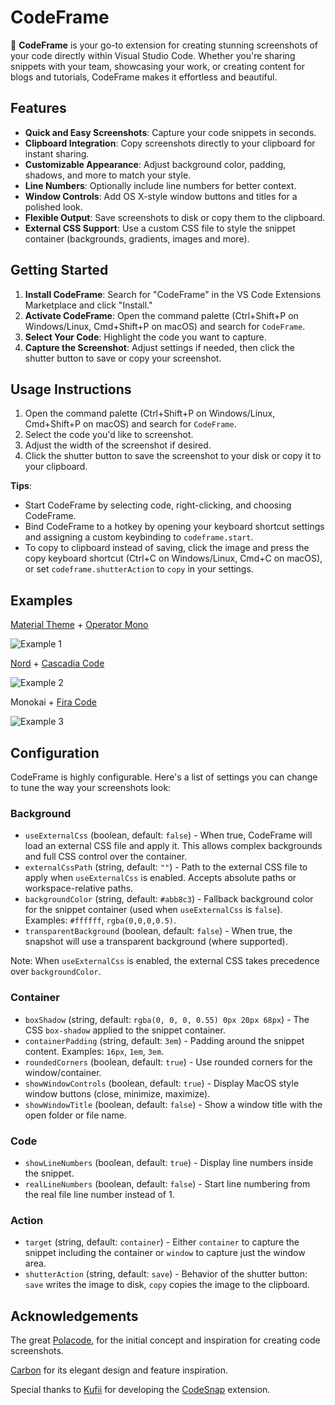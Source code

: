 # CodeFrame

📸 **CodeFrame** is your go-to extension for creating stunning screenshots of your code directly within Visual Studio Code. Whether you're sharing snippets with your team, showcasing your work, or creating content for blogs and tutorials, CodeFrame makes it effortless and beautiful.

## Features

- **Quick and Easy Screenshots**: Capture your code snippets in seconds.
- **Clipboard Integration**: Copy screenshots directly to your clipboard for instant sharing.
- **Customizable Appearance**: Adjust background color, padding, shadows, and more to match your style.
- **Line Numbers**: Optionally include line numbers for better context.
- **Window Controls**: Add OS X-style window buttons and titles for a polished look.
- **Flexible Output**: Save screenshots to disk or copy them to the clipboard.
- **External CSS Support**: Use a custom CSS file to style the snippet container (backgrounds, gradients, images and more).

## Getting Started

1. **Install CodeFrame**: Search for "CodeFrame" in the VS Code Extensions Marketplace and click "Install."
2. **Activate CodeFrame**: Open the command palette (Ctrl+Shift+P on Windows/Linux, Cmd+Shift+P on macOS) and search for `CodeFrame`.
3. **Select Your Code**: Highlight the code you want to capture.
4. **Capture the Screenshot**: Adjust settings if needed, then click the shutter button to save or copy your screenshot.

## Usage Instructions

1. Open the command palette (Ctrl+Shift+P on Windows/Linux, Cmd+Shift+P on macOS) and search for `CodeFrame`.
2. Select the code you'd like to screenshot.
3. Adjust the width of the screenshot if desired.
4. Click the shutter button to save the screenshot to your disk or copy it to your clipboard.

**Tips**:

- Start CodeFrame by selecting code, right-clicking, and choosing CodeFrame.
- Bind CodeFrame to a hotkey by opening your keyboard shortcut settings and assigning a custom keybinding to `codeframe.start`.
- To copy to clipboard instead of saving, click the image and press the copy keyboard shortcut (Ctrl+C on Windows/Linux, Cmd+C on macOS), or set `codeframe.shutterAction` to `copy` in your settings.

## Examples

[Material Theme](https://marketplace.visualstudio.com/items?itemName=Equinusocio.vsc-material-theme) + [Operator Mono](https://www.typography.com/fonts/operator/styles/operatormono)

![Example 1](https://raw.githubusercontent.com/SoulDev07/CodeFrame/main/examples/material_operator-mono.png)

[Nord](https://github.com/arcticicestudio/nord-visual-studio-code) + [Cascadia Code](https://github.com/microsoft/cascadia-code)

![Example 2](https://raw.githubusercontent.com/SoulDev07/CodeFrame/main/examples/nord_cascadia-code.png)

Monokai + [Fira Code](https://github.com/tonsky/FiraCode)

![Example 3](https://raw.githubusercontent.com/SoulDev07/CodeFrame/main/examples/monokai_fira-code.png)

## Configuration

CodeFrame is highly configurable. Here's a list of settings you can change to tune the way your screenshots look:

### Background

- `useExternalCss` (boolean, default: `false`) - When true, CodeFrame will load an external CSS file and apply it. This allows complex backgrounds and full CSS control over the container.
- `externalCssPath` (string, default: `""`) - Path to the external CSS file to apply when `useExternalCss` is enabled. Accepts absolute paths or workspace-relative paths.
- `backgroundColor` (string, default: `#abb8c3`) - Fallback background color for the snippet container (used when `useExternalCss` is `false`). Examples: `#ffffff`, `rgba(0,0,0,0.5)`.
- `transparentBackground` (boolean, default: `false`) - When true, the snapshot will use a transparent background (where supported).

Note: When `useExternalCss` is enabled, the external CSS takes precedence over `backgroundColor`.

### Container

- `boxShadow` (string, default: `rgba(0, 0, 0, 0.55) 0px 20px 68px`) - The CSS `box-shadow` applied to the snippet container.
- `containerPadding` (string, default: `3em`) - Padding around the snippet content. Examples: `16px`, `1em`, `3em`.
- `roundedCorners` (boolean, default: `true`) - Use rounded corners for the window/container.
- `showWindowControls` (boolean, default: `true`) - Display MacOS style window buttons (close, minimize, maximize).
- `showWindowTitle` (boolean, default: `false`) - Show a window title with the open folder or file name.

### Code

- `showLineNumbers` (boolean, default: `true`) - Display line numbers inside the snippet.
- `realLineNumbers` (boolean, default: `false`) - Start line numbering from the real file line number instead of 1.

### Action

- `target` (string, default: `container`) - Either `container` to capture the snippet including the container or `window` to capture just the window area.
- `shutterAction` (string, default: `save`) - Behavior of the shutter button: `save` writes the image to disk, `copy` copies the image to the clipboard.

## Acknowledgements

The great [Polacode](https://github.com/octref/polacode), for the initial concept and inspiration for creating code screenshots.

[Carbon](https://carbon.now.sh/) for its elegant design and feature inspiration.

Special thanks to [Kufii](https://github.com/kufii) for developing the [CodeSnap](https://github.com/kufii/CodeSnap) extension.
